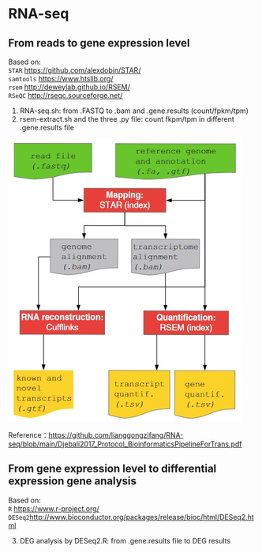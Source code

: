# RNA-seq

## From reads to gene expression level
Based on:  
`STAR` https://github.com/alexdobin/STAR/  
`samtools` https://www.htslib.org/  
`rsem` http://deweylab.github.io/RSEM/  
`RSeQC` http://rseqc.sourceforge.net/  

1. RNA-seq.sh: from .FASTQ to .bam and .gene.results (count/fpkm/tpm)
2. rsem-extract.sh and the three .py file: count fkpm/tpm in different .gene.results file
  
![image](https://github.com/lianggongzifang/RNA-seq/blob/main/RNA-seq.jpg)  
  
Reference：https://github.com/lianggongzifang/RNA-seq/blob/main/Djebali2017_Protocol_BioinformaticsPipelineForTrans.pdf  
  
## From gene expression level to differential expression gene analysis
Based on:  
`R` https://www.r-project.org/  
`DESeq2`http://www.bioconductor.org/packages/release/bioc/html/DESeq2.html 

3. DEG analysis by DESeq2.R: from .gene.results file to DEG results  
